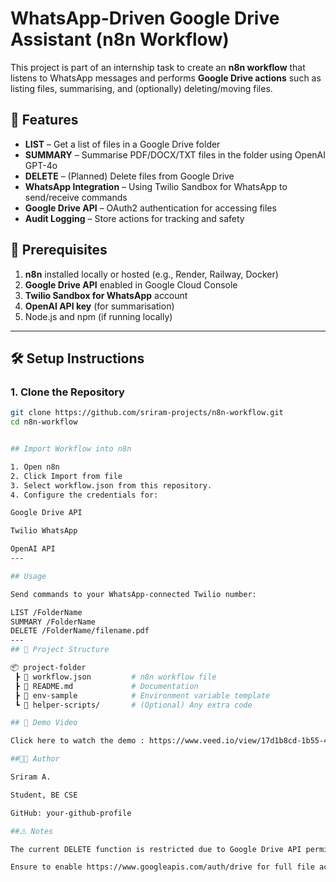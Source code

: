 # WhatsApp-Driven Google Drive Assistant (n8n Workflow)

This project is part of an internship task to create an **n8n workflow** that listens to WhatsApp messages and performs **Google Drive actions** such as listing files, summarising, and (optionally) deleting/moving files.

## 🚀 Features
- **LIST** – Get a list of files in a Google Drive folder  
- **SUMMARY** – Summarise PDF/DOCX/TXT files in the folder using OpenAI GPT-4o  
- **DELETE** – (Planned) Delete files from Google Drive  
- **WhatsApp Integration** – Using Twilio Sandbox for WhatsApp to send/receive commands  
- **Google Drive API** – OAuth2 authentication for accessing files  
- **Audit Logging** – Store actions for tracking and safety

## 📌 Prerequisites
1. **n8n** installed locally or hosted (e.g., Render, Railway, Docker)  
2. **Google Drive API** enabled in Google Cloud Console  
3. **Twilio Sandbox for WhatsApp** account  
4. **OpenAI API key** (for summarisation)  
5. Node.js and npm (if running locally)

---
## 🛠 Setup Instructions

### 1. Clone the Repository
```bash
git clone https://github.com/sriram-projects/n8n-workflow.git
cd n8n-workflow


## Import Workflow into n8n

1. Open n8n
2. Click Import from file
3. Select workflow.json from this repository.
4. Configure the credentials for:

Google Drive API

Twilio WhatsApp

OpenAI API
---

## Usage

Send commands to your WhatsApp-connected Twilio number:

LIST /FolderName
SUMMARY /FolderName
DELETE /FolderName/filename.pdf
---
## 📂 Project Structure

📦 project-folder
 ┣ 📜 workflow.json         # n8n workflow file
 ┣ 📜 README.md             # Documentation
 ┣ 📜 env-sample            # Environment variable template
 ┗ 📜 helper-scripts/       # (Optional) Any extra code

## 🎥 Demo Video

Click here to watch the demo : https://www.veed.io/view/17d1b8cd-1b55-4a26-a60d-e160b413e184?panel=share

##🧑‍💻 Author

Sriram A.

Student, BE CSE

GitHub: your-github-profile

##⚠️ Notes

The current DELETE function is restricted due to Google Drive API permission scope.

Ensure to enable https://www.googleapis.com/auth/drive for full file access.
